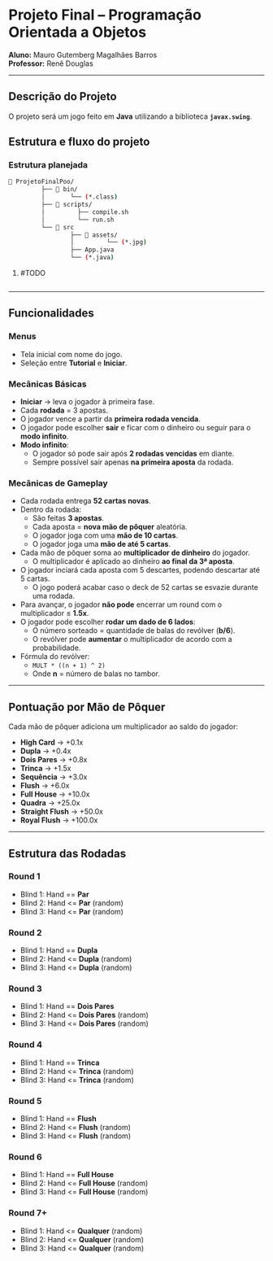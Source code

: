 # Projeto Final – Programação Orientada a Objetos
**Aluno:** Mauro Gutemberg Magalhães Barros  
**Professor:** Renê Douglas  

---

## Descrição do Projeto
O projeto será um jogo feito em **Java** utilizando a biblioteca **`javax.swing`**.


## Estrutura e fluxo do projeto  

### Estrutura planejada

```sh
📂 ProjetoFinalPoo/
         ├── 📂 bin/
         │       └── (*.class)
         ├── 📂 scripts/
         │         ├── compile.sh
         │         └── run.sh
         └── 📂 src
                 ├── 📂 assets/ 
                 │         └── (*.jpg)
                 ├── App.java
                 └── (*.java)
```

1. #TODO
```sh

```

---

## Funcionalidades

### Menus
- Tela inicial com nome do jogo.  
- Seleção entre **Tutorial** e **Iniciar**.  

### Mecânicas Básicas
- **Iniciar** → leva o jogador à primeira fase.  
- Cada **rodada** = 3 apostas.  
- O jogador vence a partir da **primeira rodada vencida**.  
- O jogador pode escolher **sair** e ficar com o dinheiro ou seguir para o **modo infinito**.  
- **Modo infinito**:  
  - O jogador só pode sair após **2 rodadas vencidas** em diante.  
  - Sempre possível sair apenas **na primeira aposta** da rodada.  

### Mecânicas de Gameplay
- Cada rodada entrega **52 cartas novas**.  
- Dentro da rodada:  
  - São feitas **3 apostas**.  
  - Cada aposta = **nova mão de pôquer** aleatória.  
  - O jogador joga com uma **mão de 10 cartas**.  
  - O jogador joga uma **mão de até 5 cartas**.  
- Cada mão de pôquer soma ao **multiplicador de dinheiro** do jogador.  
  - O multiplicador é aplicado ao dinheiro **ao final da 3ª aposta**.  
- O jogador inciará cada aposta com 5 descartes, podendo descartar até 5 cartas.  
  - O jogo poderá acabar caso o deck de 52 cartas se esvazie durante uma rodada.  
- Para avançar, o jogador **não pode** encerrar um round com o multiplicador ≤ **1.5x**.  
- O jogador pode escolher **rodar um dado de 6 lados**:  
  - O número sorteado = quantidade de balas do revólver (**b/6**).  
  - O revólver pode **aumentar** o multiplicador de acordo com a probabilidade.  
- Fórmula do revólver:  
  - `MULT * ((n + 1) ^ 2)`  
  - Onde **n** = número de balas no tambor.  

---

## Pontuação por Mão de Pôquer
Cada mão de pôquer adiciona um multiplicador ao saldo do jogador:

- **High Card** → +0.1x  
- **Dupla** → +0.4x  
- **Dois Pares** → +0.8x  
- **Trinca** → +1.5x  
- **Sequência** → +3.0x  
- **Flush** → +6.0x  
- **Full House** → +10.0x  
- **Quadra** → +25.0x  
- **Straight Flush** → +50.0x  
- **Royal Flush** → +100.0x  

---

## Estrutura das Rodadas

### Round 1
- Blind 1: Hand == **Par**  
- Blind 2: Hand <= **Par** (random)  
- Blind 3: Hand <= **Par** (random)  

### Round 2
- Blind 1: Hand == **Dupla**  
- Blind 2: Hand <= **Dupla** (random)  
- Blind 3: Hand <= **Dupla** (random)  

### Round 3
- Blind 1: Hand == **Dois Pares**  
- Blind 2: Hand <= **Dois Pares** (random)  
- Blind 3: Hand <= **Dois Pares** (random)  

### Round 4
- Blind 1: Hand == **Trinca**  
- Blind 2: Hand <= **Trinca** (random)  
- Blind 3: Hand <= **Trinca** (random)  

### Round 5
- Blind 1: Hand == **Flush**  
- Blind 2: Hand <= **Flush** (random)  
- Blind 3: Hand <= **Flush** (random)  

### Round 6
- Blind 1: Hand == **Full House**  
- Blind 2: Hand <= **Full House** (random)  
- Blind 3: Hand <= **Full House** (random)  

### Round 7+
- Blind 1: Hand <= **Qualquer** (random)  
- Blind 2: Hand <= **Qualquer** (random)  
- Blind 3: Hand <= **Qualquer** (random)  
